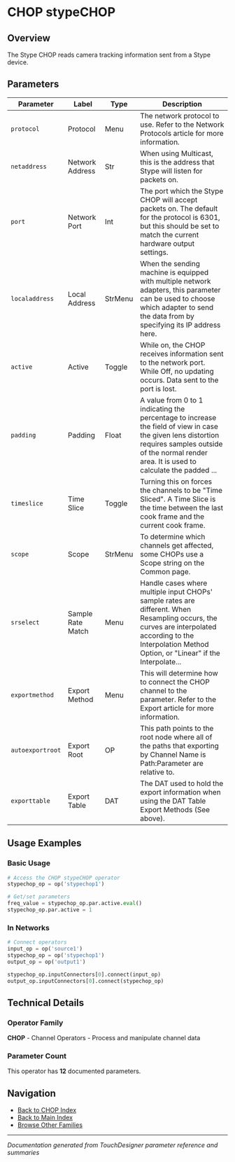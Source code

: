 # CHOP stypeCHOP

## Overview

The Stype CHOP reads camera tracking information sent from a Stype device.

## Parameters

| Parameter | Label | Type | Description |
|-----------|-------|------|-------------|
| `protocol` | Protocol | Menu | The network protocol to use. Refer to the Network Protocols article for more information. |
| `netaddress` | Network Address | Str | When using Multicast, this is the address that Stype will listen for packets on. |
| `port` | Network Port | Int | The port which the Stype CHOP will accept packets on. The default for the protocol is 6301, but this should be set to match the current hardware output settings. |
| `localaddress` | Local Address | StrMenu | When the sending machine is equipped with multiple network adapters, this parameter can be used to choose which adapter to send the data from by specifying its IP address here. |
| `active` | Active | Toggle | While on, the CHOP receives information sent to the network port. While Off, no updating occurs. Data sent to the port is lost. |
| `padding` | Padding | Float | A value from 0 to 1 indicating the percentage to increase the field of view in case the given lens distortion requires samples outside of the normal render area. It is used to calculate the padded ... |
| `timeslice` | Time Slice | Toggle | Turning this on forces the channels to be "Time Sliced".  A Time Slice is the time between the last cook frame and the current cook frame. |
| `scope` | Scope | StrMenu | To determine which channels get affected, some CHOPs use a Scope string on the Common page. |
| `srselect` | Sample Rate Match | Menu | Handle cases where multiple input CHOPs' sample rates are different. When Resampling occurs, the curves are interpolated according to the Interpolation Method Option, or "Linear" if the Interpolate... |
| `exportmethod` | Export Method | Menu | This will determine how to connect the CHOP channel to the parameter. Refer to the Export article for more information. |
| `autoexportroot` | Export Root | OP | This path points to the root node where all of the paths that exporting by Channel Name is Path:Parameter are relative to. |
| `exporttable` | Export Table | DAT | The DAT used to hold the export information when using the DAT Table Export Methods (See above). |

## Usage Examples

### Basic Usage

```python
# Access the CHOP stypeCHOP operator
stypechop_op = op('stypechop1')

# Get/set parameters
freq_value = stypechop_op.par.active.eval()
stypechop_op.par.active = 1
```

### In Networks

```python
# Connect operators
input_op = op('source1')
stypechop_op = op('stypechop1')
output_op = op('output1')

stypechop_op.inputConnectors[0].connect(input_op)
output_op.inputConnectors[0].connect(stypechop_op)
```

## Technical Details

### Operator Family

**CHOP** - Channel Operators - Process and manipulate channel data

### Parameter Count

This operator has **12** documented parameters.

## Navigation

- [Back to CHOP Index](../CHOP/CHOP_INDEX.md)
- [Back to Main Index](../OPERATORS_INDEX.md)
- [Browse Other Families](../OPERATORS_INDEX.md#quick-navigation)

---
*Documentation generated from TouchDesigner parameter reference and summaries*
